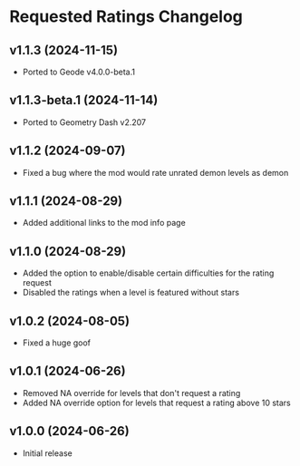 # Requested Ratings Changelog
## v1.1.3 (2024-11-15)
- Ported to Geode v4.0.0-beta.1

## v1.1.3-beta.1 (2024-11-14)
- Ported to Geometry Dash v2.207

## v1.1.2 (2024-09-07)
- Fixed a bug where the mod would rate unrated demon levels as demon

## v1.1.1 (2024-08-29)
- Added additional links to the mod info page

## v1.1.0 (2024-08-29)
- Added the option to enable/disable certain difficulties for the rating request
- Disabled the ratings when a level is featured without stars

## v1.0.2 (2024-08-05)
- Fixed a huge goof

## v1.0.1 (2024-06-26)
- Removed NA override for levels that don't request a rating
- Added NA override option for levels that request a rating above 10 stars

## v1.0.0 (2024-06-26)
- Initial release